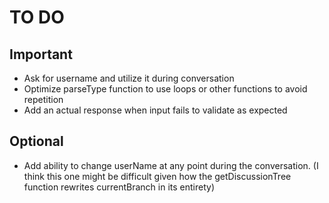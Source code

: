 # TO DO

## Important

- Ask for username and utilize it during conversation
- Optimize parseType function to use loops or other functions to avoid repetition
- Add an actual response when input fails to validate as expected

## Optional

- Add ability to change userName at any point during the conversation. (I think this one might be difficult given how the getDiscussionTree function rewrites currentBranch in its entirety)
